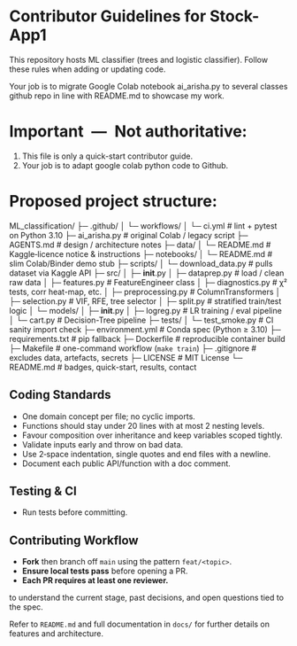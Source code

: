 # Contributor Guidelines for Stock-App1

This repository hosts ML classifier (trees and logistic classifier).  Follow these rules when adding or updating code.

Your job is to migrate Google Colab notebook ai_arisha.py to several classes github repo in line with README.md to showcase my work.

# Important — Not authoritative:
1. This file is only a quick-start contributor guide.
2. Your job is to adapt google colab python code to Github.

# Proposed project structure:
ML_classification/
├─ .github/
│   └─ workflows/
│       └─ ci.yml                   # lint + pytest on Python 3.10
├─ ai_arisha.py                     # original Colab / legacy script
├─ AGENTS.md                        # design / architecture notes
├─ data/
│   └─ README.md                    # Kaggle‐licence notice & instructions
├─ notebooks/
│   └─ README.md                    # slim Colab/Binder demo stub
├─ scripts/
│   └─ download_data.py             # pulls dataset via Kaggle API
├─ src/
│   ├─ __init__.py
│   ├─ dataprep.py                  # load / clean raw data
│   ├─ features.py                  # FeatureEngineer class
│   ├─ diagnostics.py               # χ² tests, corr heat-map, etc.
│   ├─ preprocessing.py             # ColumnTransformers
│   ├─ selection.py                 # VIF, RFE, tree selector
│   ├─ split.py                     # stratified train/test logic
│   └─ models/
│       ├─ __init__.py
│       ├─ logreg.py                # LR training / eval pipeline
│       └─ cart.py                  # Decision-Tree pipeline
├─ tests/
│   └─ test_smoke.py                # CI sanity import check
├─ environment.yml                  # Conda spec (Python ≥ 3.10)
├─ requirements.txt                 # pip fallback
├─ Dockerfile                       # reproducible container build
├─ Makefile                         # one-command workflow (`make train`)
├─ .gitignore                       # excludes data, artefacts, secrets
├─ LICENSE                          # MIT License
└─ README.md                        # badges, quick-start, results, contact



## Coding Standards
- One domain concept per file; no cyclic imports.
- Functions should stay under 20 lines with at most 2 nesting levels.
- Favour composition over inheritance and keep variables scoped tightly.
- Validate inputs early and throw on bad data.
- Use 2‑space indentation, single quotes and end files with a newline.
- Document each public API/function with a doc comment.


## Testing & CI
- Run tests before committing.

## Contributing Workflow
- **Fork** then branch off `main` using the pattern `feat/<topic>`.
- **Ensure local tests pass** before opening a PR.
- **Each PR requires at least one reviewer.**

to understand the current stage, past decisions, and open questions tied to the spec.

Refer to `README.md` and full documentation in `docs/` for further details on features and architecture.
